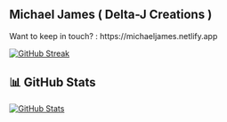 <h2>Michael James ( Delta-J Creations )</h2>
<p>Want to keep in touch? : https://michaeljames.netlify.app</p>

[![GitHub Streak](https://github-readme-streak-stats.herokuapp.com/?user=MJCappella&theme=chartreuse-dark&dates=white&fire=red)](https://git.io/streak-stats)

## 📊 GitHub Stats

[![GitHub Stats](https://github-readme-stats.vercel.app/api?username=yourusername&show_icons=true&theme=radical)](https://github.com/MJCappella)
